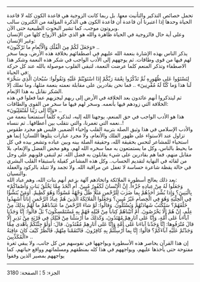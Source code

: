 ------------------------------------------------------------------------

تحمل خصائص التذكير والتأنيث معها. بل ربما كانت الزوجية هي قاعدة الكون
كله لا قاعدة الحياة وحدها إذا اعتبرنا أن قاعدة أن قاعدة الكون هي الذكرة
المؤلفة من الكترون سالب وبروتون موجب، كما تشير البحوث الطبيعية حتى
الآن.  
وعلى أية حال فالزوجية في الحياة ظاهرة والله هو الذي خلق الأزواج كلها من
الإنسان وغير الإنسان:  
«وَجَعَلَ لَكُمْ مِنَ الْفُلْكِ وَالْأَنْعامِ ما تَرْكَبُونَ» ..  
يذكر الناس بهذه الإشارة بنعمة الله عليهم في اصطفائهم بخلافة هذه الأرض،
وبما سخر لهم فيها من قوى وطاقات. ثم يوجههم إلى الأدب الواجب في شكر هذه
النعمة وشكر هذا الاصطفاء وتذكر المنعم كلما عرضت النعمة، لتبقى القلوب
موصولة بالله عند كل حركة في الحياة:  
«لِتَسْتَوُوا عَلى ظُهُورِهِ ثُمَّ تَذْكُرُوا نِعْمَةَ رَبِّكُمْ إِذَا اسْتَوَيْتُمْ عَلَيْهِ وَتَقُولُوا: سُبْحانَ
الَّذِي سَخَّرَ لَنا هذا وَما كُنَّا لَهُ مُقْرِنِينَ» .. فما نحن بقادرين على مقابلة نعمته
بنعمة مثلها، وما نملك إلا الشكر نقابل به هذا الإنعام.  
ثم ليتذكروا أنهم عائدون بعد الخلافة في الأرض إلى ربهم ليجزيهم عما فعلوا
في هذه الخلافة التي زودهم فيها بأنعمه. وسخر لهم فيها ما سخر من القوى
والطاقات:  
«وَإِنَّا إِلى رَبِّنا لَمُنْقَلِبُونَ» ..  
هذا هو الأدب الواجب في حق المنعم، يوجهنا الله إليه، لنذكره كلما استمتعنا
بنعمة من نعمه التي تغمرنا، والتي نتقلب بين أعطافها.. ثم ننساه..!  
والأدب الإسلامي في هذا وثيق الصلة بتربية القلب وإحياء الضمير. فليس هو
مجرد طقوس تزاول عند الاستواء على ظهور الفلك والأنعام، ولا مجرد عبارات
يتلوها اللسان! إنما هو استحياء للمشاعر لتحس بحقيقة الله، وحقيقة الصلة
بينه وبين عباده وتشعر بيده في كل ما يحيط بالناس، وكل ما يستمتعون به مما
سخره الله لهم، وهو محض الفضل والإنعام، بلا مقابل منهم، فما هم بقادرين
على شيء يقابلون به فضل الله. ثم لتبقى قلوبهم على وجل من لقائه في النهاية
لتقديم الحساب.. وكل هذه المشاعر كفيلة باستبقاء القلب البشري في حالة يقظة
شاعرة حساسة لا تغفل عن مراقبة الله. ولا تجمد ولا تتبلد بالركود والغفلة
والنسيان.  
بعد ذلك يعالج أسطورة الملائكة واتخاذهم آلهة بزعم أنهم بنات الله، وهم
عباد الله:  
«وَجَعَلُوا لَهُ مِنْ عِبادِهِ جُزْءاً. إِنَّ الْإِنْسانَ لَكَفُورٌ مُبِينٌ. أَمِ اتَّخَذَ مِمَّا يَخْلُقُ بَناتٍ
وَأَصْفاكُمْ بِالْبَنِينَ؟ وَإِذا بُشِّرَ أَحَدُهُمْ بِما ضَرَبَ لِلرَّحْمنِ مَثَلًا ظَلَّ وَجْهُهُ مُسْوَدًّا وَهُوَ
كَظِيمٌ. أَوَمَنْ يُنَشَّؤُا فِي الْحِلْيَةِ وَهُوَ فِي الْخِصامِ غَيْرُ مُبِينٍ؟ وَجَعَلُوا الْمَلائِكَةَ الَّذِينَ
هُمْ عِبادُ الرَّحْمنِ إِناثاً أَشَهِدُوا خَلْقَهُمْ؟ سَتُكْتَبُ شَهادَتُهُمْ وَيُسْئَلُونَ. وَقالُوا: لَوْ شاءَ
الرَّحْمنُ ما عَبَدْناهُمْ ما لَهُمْ بِذلِكَ مِنْ عِلْمٍ، إِنْ هُمْ إِلَّا يَخْرُصُونَ. أَمْ آتَيْناهُمْ كِتاباً
مِنْ قَبْلِهِ فَهُمْ بِهِ مُسْتَمْسِكُونَ؟ بَلْ قالُوا: إِنَّا وَجَدْنا آباءَنا عَلى أُمَّةٍ، وَإِنَّا عَلى
آثارِهِمْ مُهْتَدُونَ، وَكَذلِكَ ما أَرْسَلْنا مِنْ قَبْلِكَ فِي قَرْيَةٍ مِنْ نَذِيرٍ إِلَّا قالَ مُتْرَفُوها:
إِنَّا وَجَدْنا آباءَنا عَلى أُمَّةٍ وَإِنَّا عَلى آثارِهِمْ مُقْتَدُونَ. قالَ: أَوَلَوْ جِئْتُكُمْ بِأَهْدى
مِمَّا وَجَدْتُمْ عَلَيْهِ آباءَكُمْ؟ قالُوا: إِنَّا بِما أُرْسِلْتُمْ بِهِ كافِرُونَ. فَانْتَقَمْنا مِنْهُمْ،
فَانْظُرْ كَيْفَ كانَ عاقِبَةُ الْمُكَذِّبِينَ» ..  
إن هذا القرآن يحاصر هذه الأسطورة ويواجهها في نفوسهم من كل جانب، ولا يبقي
ثغرة مفتوحة حتى يأخذها عليهم، ويواجههم في هذا كله بمنطقهم ومسلماتهم
وواقع حياتهم، كما يواجههم بمصير الذين وقفوا

------------------------------------------------------------------------

الجزء: 5 ¦ الصفحة: 3180
